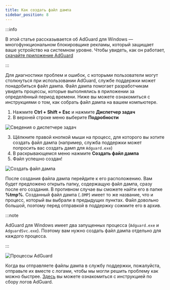 ```yaml
---
title: Как создать файл дампа
sidebar_position: 8
---
```


:::info

В этой статье рассказывается об AdGuard для Windows — многофункциональном блокировщике рекламы, который защищает ваше устройство на системном уровне. Чтобы увидеть, как он работает, [скачайте приложение AdGuard](https://adguard.com/download.html?auto=true)

:::

Для диагностики проблем и ошибок, с которыми пользователи могут столкнуться при использовании AdGuard, службе поддержки может понадобиться файл дампа. Файл дампа помогает разработчикам увидеть процессы, которые выполнялись в приложении за определённый период времени. Ниже вы можете ознакомиться с инструкциями о том, как собрать файл дампа на вашем компьютере.

1. Нажмите **Ctrl + Shift + Esc** и нажмите **Диспетчер задач**
2. В верхней строке меню выберите **Подробности**

![Сведения о диспетчере задач](https://cdn.adtidy.org/public/Adguard/kb/Windows_dump/details_en.png)

3. Щёлкните правой кнопкой мыши на процесс, для которого вы хотите создать файл дампа (например, служба поддержки может попросить вас создать дамп для `Adguard.exe`)
4. В раскрывающемся меню нажмите **Создать файл дампа**
5. Файл успешно создан!

![Создать файл дампа](https://cdn.adtidy.org/public/Adguard/kb/Windows_dump/create_dump_file_en.png)

После создания файла дампа перейдите к его расположению. Вам будет предложено открыть папку, содержащую файл дампа, сразу после его создания. В противном случае вы сможете найти его в папке **%tmp%**. Созданный файл дампа (`.DMP`) имеет то же название, что и процесс, который вы выбрали в предыдущих пунктах. Файл довольно большой, поэтому перед отправкой в поддержку сожмите его в архив.

:::note

AdGuard для Windows имеет два запущенных процесса (`Adguard.exe` и `AdguardSvc.exe`). Поэтому вам нужно создать файл дампа отдельно для каждого процесса.

:::

![Процессы AdGuard](https://cdn.adtidy.org/public/Adguard/kb/Windows_dump/processes_en.png)

Когда вы отправляете файлы дампа в службу поддержки, пожалуйста, отправьте их вместе с логами, чтобы мы могли решить проблему как можно быстрее. [Здесь](../adguard-logs) вы можете ознакомиться с инструкцией по сбору логов AdGuard.
